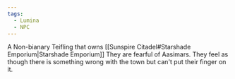 ```yaml
---
tags:
  - Lumina
  - NPC
---
```

A Non-bianary Teifling that owns [[Sunspire Citadel#Starshade Emporium|Starshade Emporium]]
They are fearful of Aasimars. They feel as though there is something wrong with the town but can't put their finger on it. 